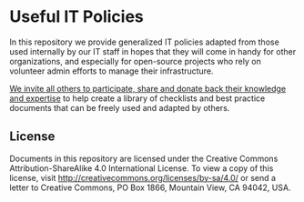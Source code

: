 # Useful IT Policies

In this repository we provide generalized IT policies adapted from those used
internally by our IT staff in hopes that they will come in handy for other
organizations, and especially for open-source projects who rely on volunteer
admin efforts to manage their infrastructure.

[We invite all others to participate, share and donate back their knowledge and
expertise][1] to help create a library of checklists and best practice documents
that can be freely used and adapted by others.

## License

Documents in this repository are licensed under the Creative Commons
Attribution-ShareAlike 4.0 International License. To view a copy of this
license, visit http://creativecommons.org/licenses/by-sa/4.0/ or send a letter
to Creative Commons, PO Box 1866, Mountain View, CA 94042, USA.

[1]: http://www.linux.com/news/featured-blogs/167-amanda-mcpherson/850607-linux-foundation-sysadmins-open-source-their-it-policies
